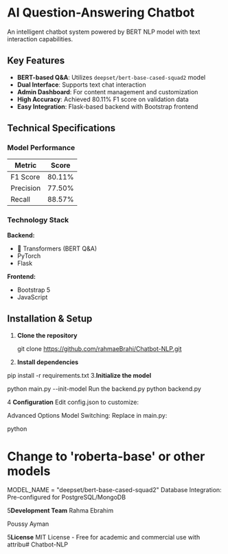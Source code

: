# AI Question-Answering Chatbot

An intelligent chatbot system  powered by BERT NLP model with text interaction capabilities.

## Key Features

- **BERT-based Q&A**: Utilizes `deepset/bert-base-cased-squad2` model
- **Dual Interface**: Supports  text chat interaction
- **Admin Dashboard**: For content management and customization
- **High Accuracy**: Achieved 80.11% F1 score on validation data
- **Easy Integration**: Flask-based backend with Bootstrap frontend

## Technical Specifications

### Model Performance
| Metric       | Score   |
|--------------|---------|
| F1 Score     | 80.11%  |
| Precision    | 77.50%  |
| Recall       | 88.57%  |

### Technology Stack
**Backend:**
- 🤗 Transformers (BERT Q&A)
- PyTorch
- Flask

**Frontend:**
- Bootstrap 5
- JavaScript

## Installation & Setup

1. **Clone the repository**
   
   git clone  https://github.com/rahmaeBrahi/Chatbot-NLP.git
2. **Install dependencies**


pip install -r requirements.txt
3.**Initialize the model**


python main.py --init-model
Run the backend.py
python backend.py




4 **Configuration**
Edit config.json to customize:



Advanced Options
Model Switching: Replace in main.py:

python
# Change to 'roberta-base' or other models
MODEL_NAME = "deepset/bert-base-cased-squad2" 
Database Integration: Pre-configured for PostgreSQL/MongoDB

5**Development Team**
Rahma Ebrahim

Poussy Ayman

5**License**
MIT License - Free for academic and commercial use with attribu#   C h a t b o t - N L P 
 
 
